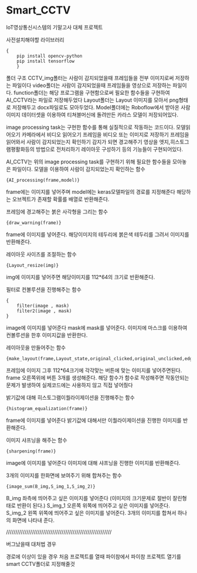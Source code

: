 # Smart_CCTV
 
IoT영상통신시스템의 기말고사 대체 프로젝트

사전설치해야할 라이브러리

<pre><code>{
    pip install opencv-python
    pip install tensorflow
    }</code></pre>



폴더 구조
CCTV_img폴터는 사람이 감지되었을때 프레임들을 전부 이미지로써 저장하는 파일이다
video폴더는 사람이 감지되었을때 프레임들을 영상으로 저장하는 파일이다.
function폴더는 해당 프로그램을 구현함으로써 필요한 함수들을 구현하여 AI_CCTV라는 파일로 저장해두었다
Layout폴더는 Layout 이미지를 모아서 png형태로 저장해두고 docx파일로도 모아두었다.
Model폴더에는 Roboflow에서 받아온 사람이미지 데이터셋을 이용하여 티쳐블머신에 돌려만든 카라스 모델이 저장되어있다.


image processing task는 구현한 함수를 통해 실질적으로 작동하는 코드이다.
모델읽어오기
카메라에서 비디오 읽어오기
프레임을 비디오 또는 이미지로 저장하기
프레임을 읽어와서 사람이 감지되었는지 확인하기
감지가 되면 경고해주기
영상을 엣지,히스토그램평활화등의 방법으로 전처리하기
레이아웃 구성하기
등의 기능들이 구현되어있다.

AI_CCTV는 위의 image processing task를 구현하기 위해 필요한 함수들을 모아놓은 파일이다.
모델을 이용하여 사람이 감지되었는지 확인하는 함수
<pre><code>{AI_processing(frame,model)}</code></pre>
frame에는 이미지를 넣어주며
model에는 keras모델파일의 경로를 지정해준다
해당하는 오브젝트가 존재할 확률를 배열로 반환해준다.

프레임에 경고해주는 붉은 사각형을 그리는 함수
<pre><code>{draw_warning(frame)}</code></pre>
frame에 이미지를 넣어준다.
해당이미지의 테두리에 붉은색 테두리를 그려서 이미지를 반환해준다.

레이아웃 사이즈를 조절하는 함수
<pre><code>{Layout_resize(img)}</code></pre>
img에 이미지를 넣어주면
해당이미지를 112*64의 크기로 반환해준다.

필터로 컨볼루션을 진행해주는 함수
<pre><code>{
    filter(image , mask)
    filter2(image , mask)
}</code></pre>
image에 이미지를 넣어준다
mask에 mask를 넣어준다.
이미지에 마스크를 이용하여 컨볼루션을 한후 이미지값을 반환한다.

레이아웃을 만들어주는 함수
<pre><code>{make_layout(frame,Layout_state,original_clicked,original_unclicked,edge_clicked,edge_unclicked,improved_clicked,improved_unclicked)}</code></pre>
프레임에 이미지
그후 112*64크기에 각각맞는 버튼에 맞는 이미지를 넣어주면된다.
frame 오른쪽위에 버튼 3개를 생성해준다.
해당 함수가 함수로 작성해주면 작동안되는 문제가 발생하여 실제코드에는 사용하지 않고 직접 넣어줬다

밝기값에 대해 히스토그램이퀄라이제이션을 진행해주는 함수
<pre><code>{histogram_equalization(frame)}</code></pre>
frame에 이미지를 넣어준다
밝기값에 대해서만 이퀄라이제이션을 진행한 이미지를 반환해준다.

이미지 샤프닝을 해주는 함수
<pre><code>{sharpening(frame)}</code></pre>
image에 이미지를 넣어준다
이미지에 대해 샤프닝을 진행한 이미지를 반환해준다.

3개의 이미지를 한화면에 보여주기 위해 합쳐주는 함수
<pre><code>{image_sum(B_img,S_img_1,S_img_2)}</code></pre>
B_img 좌측에 띄어주고 싶은 이미지를 넣어준다 (이미지의 크기문제로 절반이 잘린형태로 반환이 된다.)
S_img_1 오른쪽 위쪽에 띄어주고 싶은 이미지를 넣어준다.
S_img_2 왼쪽 위쪽에 띄어주고 싶은 이미지를 넣어준다.
3개의 이미지를 합쳐서 하나의 화면에 나타내 준다.


/////////////////////////////////////////////////////////

버그났을때 대처법 경우 

경로에 이상이 있을 경우 처음 프로젝트를 열때 파이참에서 파이참 프로젝트 열기를 smart CCTV폴더로 지정해줄것
